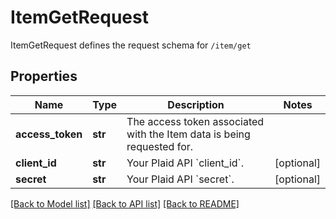 # ItemGetRequest

ItemGetRequest defines the request schema for `/item/get`
## Properties
Name | Type | Description | Notes
------------ | ------------- | ------------- | -------------
**access_token** | **str** | The access token associated with the Item data is being requested for. | 
**client_id** | **str** | Your Plaid API &#x60;client_id&#x60;. | [optional] 
**secret** | **str** | Your Plaid API &#x60;secret&#x60;. | [optional] 

[[Back to Model list]](../README.md#documentation-for-models) [[Back to API list]](../README.md#documentation-for-api-endpoints) [[Back to README]](../README.md)



